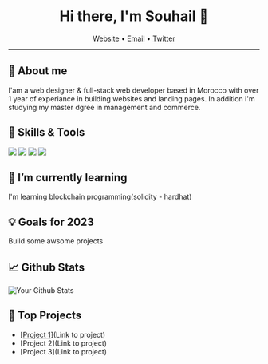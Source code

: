 <h1 align="center">Hi there, I'm Souhail 👋</h1>
<p align="center">
  <a href="[Your website or LinkedIn URL]">Website</a> •
  <a href="mailto:[Your email address]">Email</a> •
  <a href="[Your Twitter or other social media URL]">Twitter</a>
</p>

---

## 🧐 About me

I'am a web designer & full-stack web developer based in Morocco with over 1 year of experiance in building websites and landing pages. In addition i'm studying my master dgree in management and commerce.

## 🔧 Skills & Tools

<img src="https://img.shields.io/badge/Code-[Language 1]-informational?style=flat&logo=[Language 1 logo]&logoColor=white&color=[Language 1 color]"> <img src="https://img.shields.io/badge/Code-[Language 2]-informational?style=flat&logo=[Language 2 logo]&logoColor=white&color=[Language 2 color]"> <img src="https://img.shields.io/badge/Tool-[Tool 1]-informational?style=flat&logo=[Tool 1 logo]&logoColor=white&color=[Tool 1 color]"> <img src="https://img.shields.io/badge/Tool-[Tool 2]-informational?style=flat&logo=[Tool 2 logo]&logoColor=white&color=[Tool 2 color]">

## 🌱 I’m currently learning

I'm learning blockchain programming(solidity - hardhat)

## 💡 Goals for 2023

Build some awsome projects

## 📈 Github Stats

<p><img src="https://github-readme-stats.vercel.app/api?username=souhail404&show_icons=true&count_private=true&hide_border=true" alt="Your Github Stats"></p>

## 🌟 Top Projects

- [[Project 1](https://github.com/souhail404/alkisaria-react-v)](Link to project)
- [Project 2](Link to project)
- [Project 3](Link to project)

